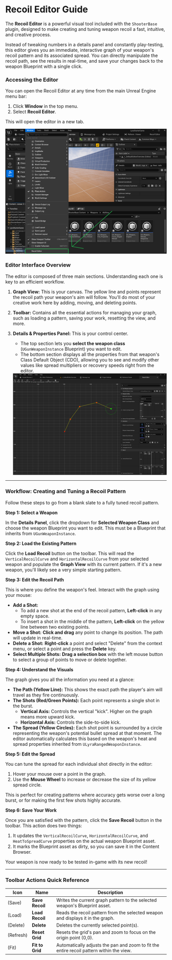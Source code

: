 # Recoil Editor Guide

The **Recoil Editor** is a powerful visual tool included with the `ShooterBase` plugin, designed to make creating and tuning weapon recoil a fast, intuitive, and creative process.

Instead of tweaking numbers in a details panel and constantly play-testing, this editor gives you an immediate, interactive graph of your weapon's recoil pattern and its associated spread. You can directly manipulate the recoil path, see the results in real-time, and save your changes back to the weapon Blueprint with a single click.

### Accessing the Editor

You can open the Recoil Editor at any time from the main Unreal Engine menu bar:

1. Click **Window** in the top menu.
2. Select **Recoil Editor**.

This will open the editor in a new tab.

<img src=".gitbook/assets/image (1).png" alt="" title="">

### Editor Interface Overview

The editor is composed of three main sections. Understanding each one is key to an efficient workflow.

1. **Graph View:** This is your canvas. The yellow line and points represent the recoil path your weapon's aim will follow. You'll do most of your creative work here by adding, moving, and deleting points.
2. **Toolbar:** Contains all the essential actions for managing your graph, such as loading a pattern, saving your work, resetting the view, and more.
3.  **Details & Properties Panel:** This is your control center.

    * The top section lets you **select the weapon class** (`UGunWeaponInstance` Blueprint) you want to edit.
    * The bottom section displays all the properties from that weapon's Class Default Object (CDO), allowing you to see and modify other values like spread multipliers or recovery speeds right from the editor.

    <img src=".gitbook/assets/image (2).png" alt="" title="">

***

### Workflow: Creating and Tuning a Recoil Pattern

Follow these steps to go from a blank slate to a fully tuned recoil pattern.

**Step 1: Select a Weapon**

In the **Details Panel**, click the dropdown for **Selected Weapon Class** and choose the weapon Blueprint you want to edit. This must be a Blueprint that inherits from `UGunWeaponInstance`.

**Step 2: Load the Existing Pattern**

Click the **Load Recoil** button on the toolbar. This will read the `VerticalRecoilCurve` and `HorizontalRecoilCurve` from your selected weapon and populate the **Graph View** with its current pattern. If it's a new weapon, you'll likely see a very simple starting pattern.

**Step 3: Edit the Recoil Path**

This is where you define the weapon's feel. Interact with the graph using your mouse:

* **Add a Shot:**
  * To add a new shot at the end of the recoil pattern, **Left-click** in any empty space.
  * To insert a shot in the middle of the pattern, **Left-click** on the yellow line between two existing points.
* **Move a Shot:** **Click and drag** any point to change its position. The path will update in real-time.
* **Delete a Shot:** **Right-click** a point and select "Delete" from the context menu, or select a point and press the **Delete** key.
* **Select Multiple Shots:** **Drag a selection box** with the left mouse button to select a group of points to move or delete together.

**Step 4: Understand the Visuals**

The graph gives you all the information you need at a glance:

* **The Path (Yellow Line):** This shows the exact path the player's aim will travel as they fire continuously.
* **The Shots (Red/Green Points):** Each point represents a single shot in the burst.
  * **Vertical Axis:** Controls the vertical "kick". Higher on the graph means more upward kick.
  * **Horizontal Axis:** Controls the side-to-side kick.
* **The Spread (Yellow Circles):** Each shot point is surrounded by a circle representing the weapon's potential bullet spread at that moment. The editor automatically calculates this based on the weapon's heat and spread properties inherited from `ULyraRangedWeaponInstance`.

**Step 5: Edit the Spread**

You can tune the spread for each individual shot directly in the editor:

1. Hover your mouse over a point in the graph.
2. Use the **Mouse Wheel** to increase or decrease the size of its yellow spread circle.

This is perfect for creating patterns where accuracy gets worse over a long burst, or for making the first few shots highly accurate.

**Step 6: Save Your Work**

Once you are satisfied with the pattern, click the **Save Recoil** button in the toolbar. This action does two things:

1. It updates the `VerticalRecoilCurve`, `HorizontalRecoilCurve`, and `HeatToSpreadCurve` properties on the actual weapon Blueprint asset.
2. It marks the Blueprint asset as dirty, so you can save it in the Content Browser.

Your weapon is now ready to be tested in-game with its new recoil!

***

### Toolbar Actions Quick Reference

| Icon      | Name            | Description                                                                              |
| --------- | --------------- | ---------------------------------------------------------------------------------------- |
| (Save)    | **Save Recoil** | Writes the current graph pattern to the selected weapon's Blueprint asset.               |
| (Load)    | **Load Recoil** | Reads the recoil pattern from the selected weapon and displays it in the graph.          |
| (Delete)  | **Delete**      | Deletes the currently selected point(s).                                                 |
| (Refresh) | **Reset Grid**  | Resets the grid's pan and zoom to focus on the origin point (0,0).                       |
| (Fit)     | **Fit to Grid** | Automatically adjusts the pan and zoom to fit the entire recoil pattern within the view. |
